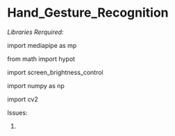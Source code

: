 # Hand_Gesture_Recognition

*Libraries Rerquired:*

import mediapipe as mp

from math import hypot

import screen_brightness_control

import numpy as np

import cv2



Issues:

1) 


